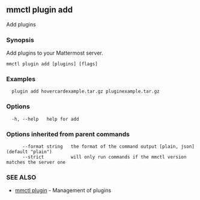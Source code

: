 ## mmctl plugin add

Add plugins

### Synopsis

Add plugins to your Mattermost server.

```
mmctl plugin add [plugins] [flags]
```

### Examples

```
  plugin add hovercardexample.tar.gz pluginexample.tar.gz
```

### Options

```
  -h, --help   help for add
```

### Options inherited from parent commands

```
      --format string   the format of the command output [plain, json] (default "plain")
      --strict          will only run commands if the mmctl version matches the server one
```

### SEE ALSO

* [mmctl plugin](mmctl_plugin.md)	 - Management of plugins

